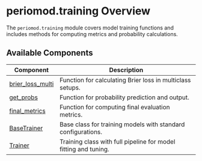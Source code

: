 # periomod.training Overview

The `periomod.training` module covers model training functions and includes methods for computing metrics and probability calculations.

## Available Components

| Component              | Description                                                    |
|------------------------|----------------------------------------------------------------|
| [brier_loss_multi](brier_multi.md)     | Function for calculating Brier loss in multiclass setups.        |
| [get_probs](probs.md)                  | Function for probability prediction and output.                  |
| [final_metrics](final_metrics.md)      | Function for computing final evaluation metrics.                 |
| [BaseTrainer](basetrainer.md)          | Base class for training models with standard configurations.     |
| [Trainer](trainer.md)                  | Training class with full pipeline for model fitting and tuning.  |
